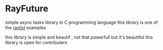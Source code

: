 # RayFuture
simple async tasks library in C programming language
this library is one of the [raylist]("https://rayden-six.vercel.app/raylist") examples

this library is simple and beautif , not that powerfull but it's beautiful 
this library is open for contributers
